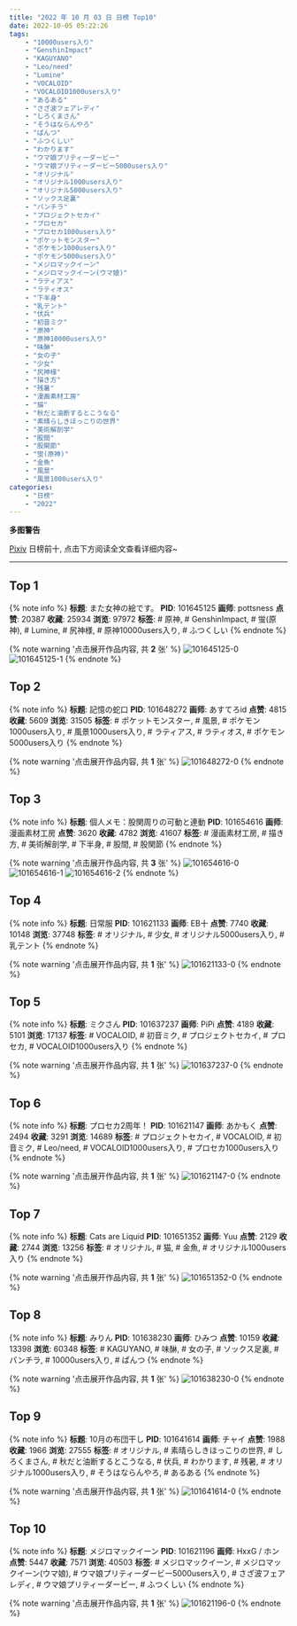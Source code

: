 ```yaml
---
title: "2022 年 10 月 03 日 日榜 Top10"
date: 2022-10-05 05:22:26
tags:
    - "10000users入り"
    - "GenshinImpact"
    - "KAGUYANO"
    - "Leo/need"
    - "Lumine"
    - "VOCALOID"
    - "VOCALOID1000users入り"
    - "あるある"
    - "さざ波フェアレディ"
    - "しろくまさん"
    - "そうはならんやろ"
    - "ぱんつ"
    - "ふつくしい"
    - "わかります"
    - "ウマ娘プリティーダービー"
    - "ウマ娘プリティーダービー5000users入り"
    - "オリジナル"
    - "オリジナル1000users入り"
    - "オリジナル5000users入り"
    - "ソックス足裏"
    - "パンチラ"
    - "プロジェクトセカイ"
    - "プロセカ"
    - "プロセカ1000users入り"
    - "ポケットモンスター"
    - "ポケモン1000users入り"
    - "ポケモン5000users入り"
    - "メジロマックイーン"
    - "メジロマックイーン(ウマ娘)"
    - "ラティアス"
    - "ラティオス"
    - "下半身"
    - "乳テント"
    - "伏兵"
    - "初音ミク"
    - "原神"
    - "原神10000users入り"
    - "味醂"
    - "女の子"
    - "少女"
    - "尻神様"
    - "描き方"
    - "残暑"
    - "漫画素材工房"
    - "猫"
    - "秋だと油断するとこうなる"
    - "素晴らしきほっこりの世界"
    - "美術解剖学"
    - "股間"
    - "股関節"
    - "蛍(原神)"
    - "金魚"
    - "風景"
    - "風景1000users入り"
categories:
    - "日榜"
    - "2022"
---
```


<i class="fa fa-triangle-exclamation"></i>**多图警告**<i class="fa fa-triangle-exclamation"></i>

[Pixiv](https://www.pixiv.net/) 日榜前十, 点击下方阅读全文查看详细内容~

<!-- more -->

---

## Top 1

{% note info %}
**标题**: また女神の絵です。
**PID**: 101645125 **画师**: pottsness
**点赞**: 20387 **收藏**: 25934 **浏览**: 97972
**标签**: # 原神, # GenshinImpact, # 蛍(原神), # Lumine, # 尻神様, # 原神10000users入り, # ふつくしい
{% endnote %}

{% note warning '点击展开作品内容, 共 **2** 张' %}
![101645125-0](https://i.pixiv.re/img-original/img/2022/10/02/23/30/33/101645125_p0.jpg)
![101645125-1](https://i.pixiv.re/img-original/img/2022/10/02/23/30/33/101645125_p1.jpg)
{% endnote %}

## Top 2

{% note info %}
**标题**: 記憶の蛇口
**PID**: 101648272 **画师**: あすてろid
**点赞**: 4815 **收藏**: 5609 **浏览**: 31505
**标签**: # ポケットモンスター, # 風景, # ポケモン1000users入り, # 風景1000users入り, # ラティアス, # ラティオス, # ポケモン5000users入り
{% endnote %}

{% note warning '点击展开作品内容, 共 **1** 张' %}
![101648272-0](https://i.pixiv.re/img-original/img/2022/10/03/00/00/09/101648272_p0.png)
{% endnote %}

## Top 3

{% note info %}
**标题**: 個人メモ：股関周りの可動と連動
**PID**: 101654616 **画师**: 漫画素材工房
**点赞**: 3620 **收藏**: 4782 **浏览**: 41607
**标签**: # 漫画素材工房, # 描き方, # 美術解剖学, # 下半身, # 股間, # 股関節
{% endnote %}

{% note warning '点击展开作品内容, 共 **3** 张' %}
![101654616-0](https://i.pixiv.re/img-original/img/2022/10/03/08/00/02/101654616_p0.jpg)
![101654616-1](https://i.pixiv.re/img-original/img/2022/10/03/08/00/02/101654616_p1.jpg)
![101654616-2](https://i.pixiv.re/img-original/img/2022/10/03/08/00/02/101654616_p2.jpg)
{% endnote %}

## Top 4

{% note info %}
**标题**: 日常服
**PID**: 101621133 **画师**: EB十
**点赞**: 7740 **收藏**: 10148 **浏览**: 37748
**标签**: # オリジナル, # 少女, # オリジナル5000users入り, # 乳テント
{% endnote %}

{% note warning '点击展开作品内容, 共 **1** 张' %}
![101621133-0](https://i.pixiv.re/img-original/img/2022/10/02/00/00/22/101621133_p0.jpg)
{% endnote %}

## Top 5

{% note info %}
**标题**: ミクさん
**PID**: 101637237 **画师**: PiPi
**点赞**: 4189 **收藏**: 5101 **浏览**: 17137
**标签**: # VOCALOID, # 初音ミク, # プロジェクトセカイ, # プロセカ, # VOCALOID1000users入り
{% endnote %}

{% note warning '点击展开作品内容, 共 **1** 张' %}
![101637237-0](https://i.pixiv.re/img-original/img/2022/10/02/17/36/30/101637237_p0.png)
{% endnote %}

## Top 6

{% note info %}
**标题**: プロセカ2周年！
**PID**: 101621147 **画师**: あかもく
**点赞**: 2494 **收藏**: 3291 **浏览**: 14689
**标签**: # プロジェクトセカイ, # VOCALOID, # 初音ミク, # Leo/need, # VOCALOID1000users入り, # プロセカ1000users入り
{% endnote %}

{% note warning '点击展开作品内容, 共 **1** 张' %}
![101621147-0](https://i.pixiv.re/img-original/img/2022/10/02/00/00/25/101621147_p0.png)
{% endnote %}

## Top 7

{% note info %}
**标题**: Cats are Liquid
**PID**: 101651352 **画师**: Yuu
**点赞**: 2129 **收藏**: 2744 **浏览**: 13256
**标签**: # オリジナル, # 猫, # 金魚, # オリジナル1000users入り
{% endnote %}

{% note warning '点击展开作品内容, 共 **1** 张' %}
![101651352-0](https://i.pixiv.re/img-original/img/2022/10/03/02/09/56/101651352_p0.jpg)
{% endnote %}

## Top 8

{% note info %}
**标题**: みりん
**PID**: 101638230 **画师**: ひみつ
**点赞**: 10159 **收藏**: 13398 **浏览**: 60348
**标签**: # KAGUYANO, # 味醂, # 女の子, # ソックス足裏, # パンチラ, # 10000users入り, # ぱんつ
{% endnote %}

{% note warning '点击展开作品内容, 共 **1** 张' %}
![101638230-0](https://i.pixiv.re/img-original/img/2022/10/02/18/17/34/101638230_p0.png)
{% endnote %}

## Top 9

{% note info %}
**标题**: 10月の布団干し
**PID**: 101641614 **画师**: チャイ
**点赞**: 1988 **收藏**: 1966 **浏览**: 27555
**标签**: # オリジナル, # 素晴らしきほっこりの世界, # しろくまさん, # 秋だと油断するとこうなる, # 伏兵, # わかります, # 残暑, # オリジナル1000users入り, # そうはならんやろ, # あるある
{% endnote %}

{% note warning '点击展开作品内容, 共 **1** 张' %}
![101641614-0](https://i.pixiv.re/img-original/img/2022/10/02/20/30/01/101641614_p0.png)
{% endnote %}

## Top 10

{% note info %}
**标题**: メジロマックイーン
**PID**: 101621196 **画师**: HxxG / ホン
**点赞**: 5447 **收藏**: 7571 **浏览**: 40503
**标签**: # メジロマックイーン, # メジロマックイーン(ウマ娘), # ウマ娘プリティーダービー5000users入り, # さざ波フェアレディ, # ウマ娘プリティーダービー, # ふつくしい
{% endnote %}

{% note warning '点击展开作品内容, 共 **1** 张' %}
![101621196-0](https://i.pixiv.re/img-original/img/2022/10/02/00/00/36/101621196_p0.png)
{% endnote %}
